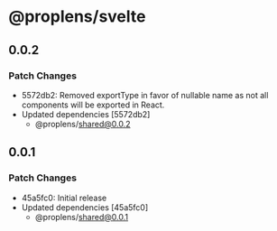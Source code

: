 # @proplens/svelte

## 0.0.2

### Patch Changes

- 5572db2: Removed exportType in favor of nullable name as not all components will be exported in React.
- Updated dependencies [5572db2]
  - @proplens/shared@0.0.2

## 0.0.1

### Patch Changes

- 45a5fc0: Initial release
- Updated dependencies [45a5fc0]
  - @proplens/shared@0.0.1
